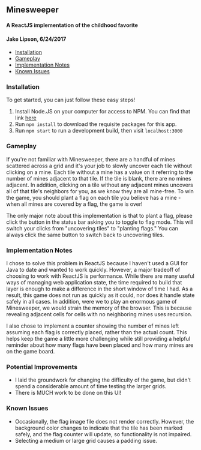 ## Minesweeper
#### A ReactJS implementation of the childhood favorite
#### Jake Lipson, 6/24/2017

- [Installation](#installation)
- [Gameplay](#gameplay)
- [Implementation Notes](#architecture--process)
- [Known Issues](#known-issues)


### Installation
To get started, you can just follow these easy steps!
1. Install Node.JS on your computer for access to NPM. You can find that link [here](https://nodejs.org/en/download/)
2. Run `npm install` to download the requisite packages for this app.
3. Run `npm start` to run a development build, then visit `localhost:3000`

### Gameplay
If you're not familiar with Minesweeper, there are a handful of mines scattered
across a grid and it's your job to slowly uncover each tile without clicking on
a mine. Each tile without a mine has a value on it referring to the number of
mines adjacent to that tile. If the tile is blank, there are no mines adjacent.
In addition, clicking on a tile without any adjacent mines uncovers all of that
tile's neighbors for you, as we know they are all mine-free. To win the game, you
should plant a flag on each tile you believe has a mine - when all mines are covered
by a flag, the game is over!

The only major note about this implementation is that to plant a flag, please
click the button in the status bar asking you to toggle to flag mode. This will
switch your clicks from "uncovering tiles" to "planting flags." You can always
click the same button to switch back to uncovering tiles.

### Implementation Notes
I chose to solve this problem in ReactJS because I haven't used a GUI
for Java to date and wanted to work quickly. However, a major tradeoff of choosing
to work with ReactJS is performance. While there are many useful ways of managing web application state,
the time required to build that layer is enough to make a difference in the short window of time I had.
As a result, this game does not run as quickly as it could, nor does it handle state safely in all cases.
In addition, were we to play an enormous game of Minesweeper, we would strain the memory of the browser.
This is because revealing adjacent cells for cells with no neighboring mines uses recursion.

I also chose to implement a counter showing the number of mines left assuming each flag is correctly placed, rather than the actual count. This helps keep the game a little more challenging while still providing a helpful reminder
about how many flags have been placed and how many mines are on the game board.

### Potential Improvements
* I laid the groundwork for changing the difficulty of the game, but didn't spend a considerable amount of time testing the larger grids.
* There is MUCH work to be done on this UI!


### Known Issues
* Occasionally, the flag image file does not render correctly. However, the background color changes to indicate that the tile has been marked safely, and the flag counter will update, so functionality is not impaired.
* Selecting a medium or large grid causes a padding issue.
